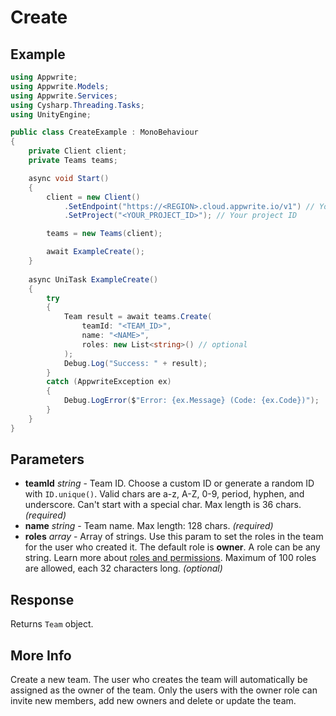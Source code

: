 # Create

## Example

```csharp
using Appwrite;
using Appwrite.Models;
using Appwrite.Services;
using Cysharp.Threading.Tasks;
using UnityEngine;

public class CreateExample : MonoBehaviour
{
    private Client client;
    private Teams teams;

    async void Start()
    {
        client = new Client()
            .SetEndpoint("https://<REGION>.cloud.appwrite.io/v1") // Your API Endpoint
            .SetProject("<YOUR_PROJECT_ID>"); // Your project ID

        teams = new Teams(client);

        await ExampleCreate();
    }
    
    async UniTask ExampleCreate()
    {
        try
        {
            Team result = await teams.Create(
                teamId: "<TEAM_ID>",
                name: "<NAME>",
                roles: new List<string>() // optional
            );
            Debug.Log("Success: " + result);
        }
        catch (AppwriteException ex)
        {
            Debug.LogError($"Error: {ex.Message} (Code: {ex.Code})");
        }
    }
}
```

## Parameters

- **teamId** *string* - Team ID. Choose a custom ID or generate a random ID with `ID.unique()`. Valid chars are a-z, A-Z, 0-9, period, hyphen, and underscore. Can&#039;t start with a special char. Max length is 36 chars. *(required)* 
- **name** *string* - Team name. Max length: 128 chars. *(required)* 
- **roles** *array* - Array of strings. Use this param to set the roles in the team for the user who created it. The default role is **owner**. A role can be any string. Learn more about [roles and permissions](https://appwrite.io/docs/permissions). Maximum of 100 roles are allowed, each 32 characters long. *(optional)*

## Response

Returns `Team` object.
## More Info

Create a new team. The user who creates the team will automatically be assigned as the owner of the team. Only the users with the owner role can invite new members, add new owners and delete or update the team.
